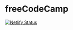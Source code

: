 # freeCodeCamp

[![Netlify Status](https://api.netlify.com/api/v1/badges/dff6234a-8fe8-4552-b92f-2cdbbba92f7c/deploy-status)](https://app.netlify.com/sites/phiilu-freecodecamp/deploys)
